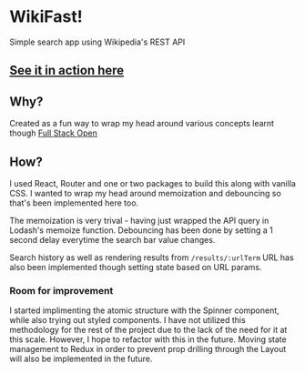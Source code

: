 # WikiFast! 

Simple search app using Wikipedia's REST API

## [See it in action here](https://wikifast.netlify.app/)

## Why?

Created as a fun way to wrap my head around various concepts learnt though [Full Stack Open](https://fullstackopen.com/en) 

## How?

I used React, Router and one or two packages to build this along with vanilla CSS. I wanted to wrap my head around memoization and debouncing so that's been implemented here too. 

The memoization is very trival - having just wrapped the API query in Lodash's memoize function. 
Debouncing has been done by setting a 1 second delay everytime the search bar value changes. 

Search history as well as rendering results from `/results/:urlTerm` URL has also been implemented though setting state based on URL params. 

### Room for improvement

I started implimenting the atomic structure with the Spinner component, while also trying out styled components. I have not utilized this methodology for the rest of the project due to the lack of the need for it at this scale. However, I hope to refactor with this in the future. Moving state management to Redux in order to prevent prop drilling through the Layout will also be implemented in the future.

